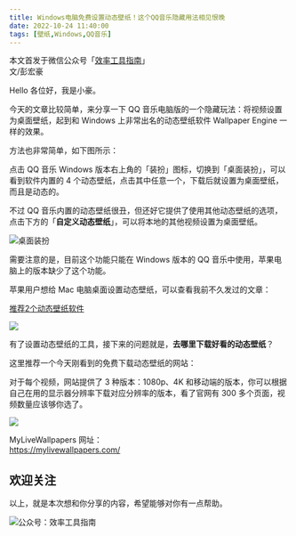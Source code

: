 ```yaml
---
title: Windows电脑免费设置动态壁纸！这个QQ音乐隐藏用法相见恨晚                 
date: 2022-10-24 11:40:00               
tags: [壁纸,Windows,QQ音乐]                                                                       
---
```


本文首发于微信公众号「[效率工具指南](https://mp.weixin.qq.com/s/foDtsriS8rbDjA9Vs5aeOg)」    
文/彭宏豪    

Hello 各位好，我是小豪。  

今天的文章比较简单，来分享一下 QQ 音乐电脑版的一个隐藏玩法：将视频设置为桌面壁纸，起到和 Windows 上非常出名的动态壁纸软件 Wallpaper Engine 一样的效果。   

方法也非常简单，如下图所示：  

点击 QQ 音乐 Windows 版本右上角的「装扮」图标，切换到「桌面装扮」，可以看到软件内置的 4 个动态壁纸，点击其中任意一个，下载后就设置为桌面壁纸，而且是动态的。   

不过 QQ 音乐内置的动态壁纸很丑，但还好它提供了使用其他动态壁纸的选项，点击下方的「**自定义动态壁纸**」，可以将本地的其他视频设置为桌面壁纸。   


![桌面装扮](https://article-picbed-1302715071.cos.ap-guangzhou.myqcloud.com/2022/10/24/zhuo-mian-zhuang-ban.png)

需要注意的是，目前这个功能只能在 Windows 版本的 QQ 音乐中使用，苹果电脑上的版本缺少了这个功能。   

苹果用户想给 Mac 电脑桌面设置动态壁纸，可以查看我前不久发过的文章：  

[推荐2个动态壁纸软件](https://mp.weixin.qq.com/s?__biz=MzAxMjY0NTY5OA==&mid=2649920947&idx=1&sn=46c18af69e0a2c5a1cd92748ac557249&chksm=83a8919eb4df1888ed7a4d26d4416871df7729fae92df92575f5c56b4c32a3dbdbd9a3b597db&token=2127183971&lang=zh_CN#rd)        

![](https://article-picbed-1302715071.cos.ap-guangzhou.myqcloud.com/2022/10/24/16666255004147.jpg)


有了设置动态壁纸的工具，接下来的问题就是，**去哪里下载好看的动态壁纸**？    

这里推荐一个今天刚看到的免费下载动态壁纸的网站：  

对于每个视频，网站提供了 3 种版本：1080p、4K 和移动端的版本，你可以根据自己在用的显示器分辨率下载对应分辨率的版本，看了官网有 300 多个页面，视频数量应该够你选了。                

![](https://article-picbed-1302715071.cos.ap-guangzhou.myqcloud.com/2022/10/24/16666259454184.jpg)
 

MyLiveWallpapers 网址：     
https://mylivewallpapers.com/      


## 欢迎关注     

以上，就是本次想和你分享的内容，希望能够对你有一点帮助。     

![公众号：效率工具指南](https://article-picbed-1302715071.cos.ap-guangzhou.myqcloud.com/2021/05/28/gong-zhong-hao-wei-bu-er-wei-ma-dailogo.png)      







